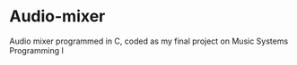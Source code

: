 # Audio-mixer

Audio mixer programmed in C, coded as my final project on Music Systems Programming I
